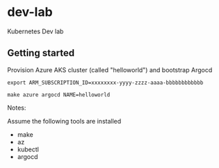 # dev-lab
Kubernetes Dev lab

## Getting started

Provision Azure AKS cluster (called "helloworld") and bootstrap Argocd

```
export ARM_SUBSCRIPTION_ID=xxxxxxxx-yyyy-zzzz-aaaa-bbbbbbbbbbbb

make azure argocd NAME=helloworld
```

Notes:

Assume the following tools are installed

* make
* az
* kubectl
* argocd

